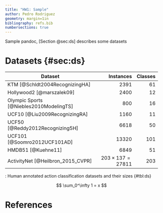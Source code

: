 ```yaml
---
title: "HW1: Sample"
author: Pedro Rodriguez
geometry: margin=1in
bibliography: refs.bib
numbersections: true
---
```


Sample pandoc, [Section @sec:ds] describes some datasets

# Datasets {#sec:ds}

| Dataset | Instances | Classes |
|-|-:|-:|
| KTM [@Schldt2004RecognizingHA] | 2391 | 61 |
| Hollywood2 [@marszalek09] | 2400 | 12 |
| Olympic Sports [@Niebles2010ModelingTS] | 800 | 16 |
| UCF10 [@Liu2009RecognizingRA] | 1160 | 11 |
| UCF50 [@Reddy2012Recognizing5H] | 6618 | 50 |
| UCF101 [@Soomro2012UCF101AD] | 13320 | 101 |
| HMDB51 [@Kuehne11] | 6849 | 51 |
| ActivityNet [@Heilbron_2015_CVPR] | $203 \times 137=27811$ | 203
: Human annotated action classification datasets and their sizes {#tbl:ds}

$$
\sum_0^\infty 1 = x
$$

# References

